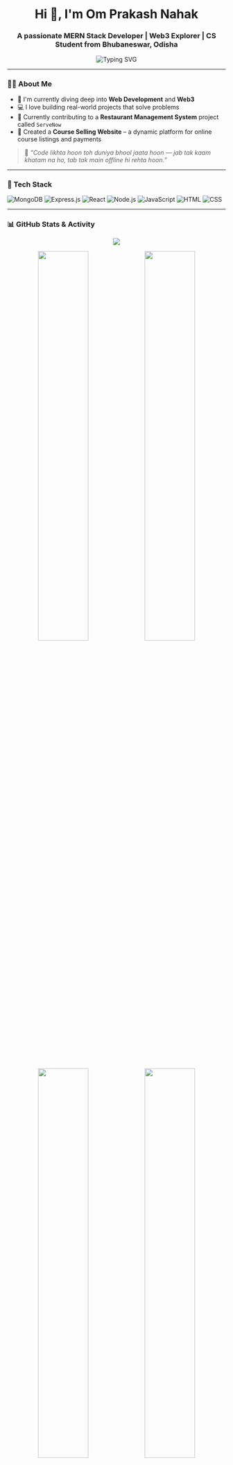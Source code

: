 <h1 align="center">Hi 👋, I'm Om Prakash Nahak</h1>
<h3 align="center">A passionate MERN Stack Developer | Web3 Explorer | CS Student from Bhubaneswar, Odisha</h3>

<p align="center">
  <img src="https://readme-typing-svg.demolab.com?font=Fira+Code&size=22&pause=1000&color=4C8EDA&center=true&vCenter=true&width=435&lines=Full-Stack+Web+Developer;Web3+Learner+%7C+CS+Student;Building+Projects+%7C+Learning+Daily" alt="Typing SVG" />
</p>

---

### 🧑‍💻 About Me

- 🚀 I'm currently diving deep into **Web Development** and **Web3**
- 💻 I love building real-world projects that solve problems
- 🌱 Currently contributing to a **Restaurant Management System** project called `ServeNow`
- 🛒 Created a **Course Selling Website** – a dynamic platform for online course listings and payments

> 🧠 _“Code likhta hoon toh duniya bhool jaata hoon — jab tak kaam khatam na ho, tab tak main offline hi rehta hoon.”_

---

### 🔧 Tech Stack

![MongoDB](https://img.shields.io/badge/-MongoDB-4ea94b?style=for-the-badge&logo=mongodb&logoColor=white)
![Express.js](https://img.shields.io/badge/-Express.js-000000?style=for-the-badge&logo=express&logoColor=white)
![React](https://img.shields.io/badge/-React-61dafb?style=for-the-badge&logo=react&logoColor=black)
![Node.js](https://img.shields.io/badge/-Node.js-3c873a?style=for-the-badge&logo=node.js&logoColor=white)
![JavaScript](https://img.shields.io/badge/-JavaScript-F7DF1E?style=for-the-badge&logo=javascript&logoColor=black)
![HTML](https://img.shields.io/badge/-HTML5-E34F26?style=for-the-badge&logo=html5&logoColor=white)
![CSS](https://img.shields.io/badge/-CSS3-1572B6?style=for-the-badge&logo=css3&logoColor=white)

---

### 📊 GitHub Stats & Activity

<p align="center">
  <img src="https://github-profile-trophy.vercel.app/?username=omprakashnahak9&theme=algolia&no-frame=true&title=Stars,Followers,Commits,Repositories,Issues,PullRequest" />
</p>

<p align="center">
  <img width="48%" src="https://github-readme-stats.vercel.app/api?username=omprakashnahak9&show_icons=true&theme=tokyonight&hide_border=true&include_all_commits=true&count_private=true" />
  <img width="48%" src="https://github-readme-streak-stats.herokuapp.com/?user=omprakashnahak9&theme=tokyonight&hide_border=true" />
</p>

<p align="center">
  <img width="48%" src="https://github-readme-stats.vercel.app/api/top-langs/?username=omprakashnahak9&layout=compact&theme=tokyonight&hide_border=true" />
  <img width="48%" src="https://github-readme-activity-graph.cyclic.app/graph?username=omprakashnahak9&theme=tokyonight&hide_border=true" />
</p>

---

### 🚀 Projects

- **🎓 Course Selling Website** – A MERN-based dynamic site where users can explore, purchase, and manage courses.
- **🍽️ ServeNow** – A collaborative **Restaurant Management System** with advanced table booking and order tracking.

---

### 🌐 Connect with Me

[![LinkedIn](https://img.shields.io/badge/LinkedIn-OmPrakashNahak-blue?style=for-the-badge&logo=linkedin)](https://www.linkedin.com/in/omprakashnahak)
[![Email](https://img.shields.io/badge/Gmail-omprakashnahak9@gmail.com-red?style=for-the-badge&logo=gmail&logoColor=white)](mailto:omprakashnahak9@gmail.com)
[![Instagram](https://img.shields.io/badge/@om_prakashnahak-E4405F?style=for-the-badge&logo=instagram&logoColor=white)](https://instagram.com/om_prakashnahak)

---

### 🔥 Visitor Count

<p align="center">
  <img src="https://komarev.com/ghpvc/?username=omprakashnahak9&label=Profile%20views&color=0e75b6&style=flat" alt="omprakashnahak9" />
</p>
